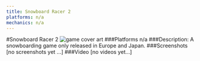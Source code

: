```yaml
---
title: Snowboard Racer 2
platforms: n/a
mechanics: n/a
---
```

#Snowboard Racer 2
![game cover art](//images.igdb.com/igdb/image/upload/t_cover_big/rdsfv21fmumbj0is8iyj.jpg "Logo Title Text 1")
###Platforms
n/a
###Description:
A snowboarding game only released in Europe and Japan.
###Screenshots
[no screenshots yet ...]
###Video
[no videos yet...]
